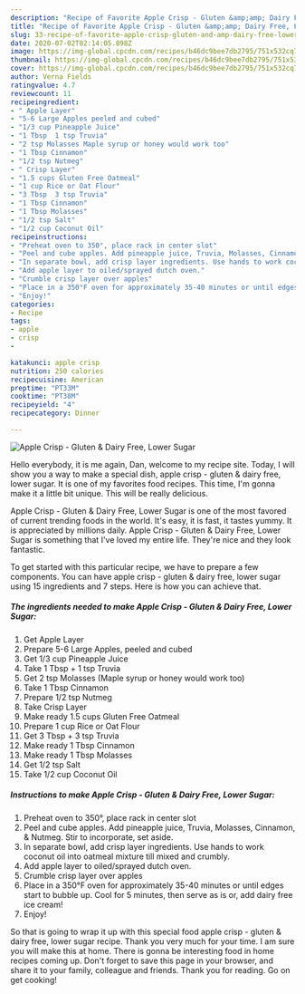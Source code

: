 ```yaml
---
description: "Recipe of Favorite Apple Crisp - Gluten &amp;amp; Dairy Free, Lower Sugar"
title: "Recipe of Favorite Apple Crisp - Gluten &amp;amp; Dairy Free, Lower Sugar"
slug: 33-recipe-of-favorite-apple-crisp-gluten-and-amp-dairy-free-lower-sugar
date: 2020-07-02T02:14:05.898Z
image: https://img-global.cpcdn.com/recipes/b46dc9bee7db2795/751x532cq70/apple-crisp-gluten-dairy-free-lower-sugar-recipe-main-photo.jpg
thumbnail: https://img-global.cpcdn.com/recipes/b46dc9bee7db2795/751x532cq70/apple-crisp-gluten-dairy-free-lower-sugar-recipe-main-photo.jpg
cover: https://img-global.cpcdn.com/recipes/b46dc9bee7db2795/751x532cq70/apple-crisp-gluten-dairy-free-lower-sugar-recipe-main-photo.jpg
author: Verna Fields
ratingvalue: 4.7
reviewcount: 11
recipeingredient:
- " Apple Layer"
- "5-6 Large Apples peeled and cubed"
- "1/3 cup Pineapple Juice"
- "1 Tbsp  1 tsp Truvia"
- "2 tsp Molasses Maple syrup or honey would work too"
- "1 Tbsp Cinnamon"
- "1/2 tsp Nutmeg"
- " Crisp Layer"
- "1.5 cups Gluten Free Oatmeal"
- "1 cup Rice or Oat Flour"
- "3 Tbsp  3 tsp Truvia"
- "1 Tbsp Cinnamon"
- "1 Tbsp Molasses"
- "1/2 tsp Salt"
- "1/2 cup Coconut Oil"
recipeinstructions:
- "Preheat oven to 350°, place rack in center slot"
- "Peel and cube apples. Add pineapple juice, Truvia, Molasses, Cinnamon, &amp; Nutmeg. Stir to incorporate, set aside."
- "In separate bowl, add crisp layer ingredients. Use hands to work coconut oil into oatmeal mixture till mixed and crumbly."
- "Add apple layer to oiled/sprayed dutch oven."
- "Crumble crisp layer over apples"
- "Place in a 350°F oven for approximately 35-40 minutes or until edges start to bubble up. Cool for 5 minutes, then serve as is or, add dairy free ice cream!"
- "Enjoy!"
categories:
- Recipe
tags:
- apple
- crisp
- 

katakunci: apple crisp  
nutrition: 250 calories
recipecuisine: American
preptime: "PT33M"
cooktime: "PT38M"
recipeyield: "4"
recipecategory: Dinner

---
```



![Apple Crisp - Gluten &amp; Dairy Free, Lower Sugar](https://img-global.cpcdn.com/recipes/b46dc9bee7db2795/751x532cq70/apple-crisp-gluten-dairy-free-lower-sugar-recipe-main-photo.jpg)

Hello everybody, it is me again, Dan, welcome to my recipe site. Today, I will show you a way to make a special dish, apple crisp - gluten &amp; dairy free, lower sugar. It is one of my favorites food recipes. This time, I'm gonna make it a little bit unique. This will be really delicious.



Apple Crisp - Gluten &amp; Dairy Free, Lower Sugar is one of the most favored of current trending foods in the world. It's easy, it is fast, it tastes yummy. It is appreciated by millions daily. Apple Crisp - Gluten &amp; Dairy Free, Lower Sugar is something that I've loved my entire life. They're nice and they look fantastic.


To get started with this particular recipe, we have to prepare a few components. You can have apple crisp - gluten &amp; dairy free, lower sugar using 15 ingredients and 7 steps. Here is how you can achieve that.

##### The ingredients needed to make Apple Crisp - Gluten &amp; Dairy Free, Lower Sugar:

1. Get  Apple Layer
1. Prepare 5-6 Large Apples, peeled and cubed
1. Get 1/3 cup Pineapple Juice
1. Take 1 Tbsp + 1 tsp Truvia
1. Get 2 tsp Molasses (Maple syrup or honey would work too)
1. Take 1 Tbsp Cinnamon
1. Prepare 1/2 tsp Nutmeg
1. Take  Crisp Layer
1. Make ready 1.5 cups Gluten Free Oatmeal
1. Prepare 1 cup Rice or Oat Flour
1. Get 3 Tbsp + 3 tsp Truvia
1. Make ready 1 Tbsp Cinnamon
1. Make ready 1 Tbsp Molasses
1. Get 1/2 tsp Salt
1. Take 1/2 cup Coconut Oil




##### Instructions to make Apple Crisp - Gluten &amp; Dairy Free, Lower Sugar:

1. Preheat oven to 350°, place rack in center slot
1. Peel and cube apples. Add pineapple juice, Truvia, Molasses, Cinnamon, &amp; Nutmeg. Stir to incorporate, set aside.
1. In separate bowl, add crisp layer ingredients. Use hands to work coconut oil into oatmeal mixture till mixed and crumbly.
1. Add apple layer to oiled/sprayed dutch oven.
1. Crumble crisp layer over apples
1. Place in a 350°F oven for approximately 35-40 minutes or until edges start to bubble up. Cool for 5 minutes, then serve as is or, add dairy free ice cream!
1. Enjoy!




So that is going to wrap it up with this special food apple crisp - gluten &amp; dairy free, lower sugar recipe. Thank you very much for your time. I am sure you will make this at home. There is gonna be interesting food in home recipes coming up. Don't forget to save this page in your browser, and share it to your family, colleague and friends. Thank you for reading. Go on get cooking!
